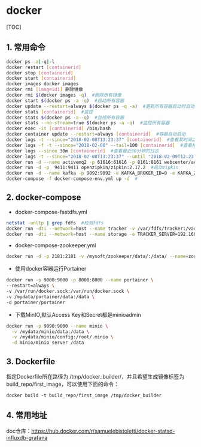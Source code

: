 # docker

[TOC]

## 1. 常用命令

```bash
docker ps -a|-q|-l
docker restart [containerid]
docker stop [containerid]
docker start [containerid]
docker images docker images
docker rmi [imageid1] 删除镜像
docker rmi $(docker images -q)  #删除所有镜像
docker start $(docker ps -a -q)  #启动所有容器
docker update --restart=always $(docker ps -q -a)  #更新所有容器启动时自动启动
docker stats [containerid]  #监控
docker stats $(docker ps -a -q)  #监控所有容器
docker stats --no-stream=true $(docker ps -a -q)  #监控所有容器
docker exec -it [containerid] /bin/bash
docker container update --restart=always [containerid]  #容器自动启动
docker logs -t --since="2018-02-08T13:23:37" [containerid]  #查看某时间之后的日志
docker logs -f -t --since="2018-02-08" --tail=100 [containerid]  #查看指定时间后的日志，只显示最后100行
docker logs --since 30m [containerid]  #查看最近30分钟的日志
docker logs -t --since="2018-02-08T13:23:37" --until "2018-02-09T12:23:37" [containerid]  #查看某时间段日志
docker run -d --name activemq2 -p 61616:61616 -p 8161:8161 webcenter/activemq  #启动mq
docker run -d -p  9411:9411 openzipkin/zipkin:2.17.2  #启动zipkin
docker run -d --name kafka -p 9092:9092 -e KAFKA_BROKER_ID=0 -e KAFKA_ZOOKEEPER_CONNECT=zookeeper:2181 --link zookeeper -e 	KAFKA_ADVERTISED_LISTENERS=PLAINTEXT://172.17.17.80:9092 -e KAFKA_LISTENERS=PLAINTEXT://0.0.0.0:9092 -t wurstmeister/kafka  #启动kafka
docker-compose -f docker-compose-env.yml up -d  #
```
## 2. docker-compose

- docker-compose-fastdfs.yml

```bash
netstat -unltp | grep fdfs  #检测fdfs
docker run -dti --network=host --name tracker -v /var/fdfs/tracker:/var/fdfs delron/fastdfs tracker 
docker run -dti --network=host --name storage -e TRACKER_SERVER=192.168.3.200:22122 -v /var/fdfs/storage:/var/fdfs delron/fastdfs storage 
```
- docker-compose-zookeeper.yml

```bash
docker run -d -p 2181:2181 -v /mysoft/zookeeper/data/:/data/ --name=zookeeper  --privileged zookeeper  #启动zk
```
- 使用docker容器运行Portainer

```bash
docker run -p 9000:9000 -p 8000:8000 --name portainer \
--restart=always \
-v /var/run/docker.sock:/var/run/docker.sock \
-v /mydata/portainer/data:/data \
-d portainer/portainer
```
- 下载MinIO,默认Access Key和Secret都是minioadmin

```bash
docker run -p 9090:9000 --name minio \
  -v /mydata/minio/data:/data \
  -v /mydata/minio/config:/root/.minio \
  -d minio/minio server /data
```

## 3. Dockerfile

指定Dockerfile所在路径为 /tmp/docker_builder/，并且希望生成镜像标签为build_repo/first_image，可以使用下面的命令：

```
docker build -t build_repo/first_image /tmp/docker_builder
```

## 4. 常用地址

doc仓库：https://hub.docker.com/r/samuelebistoletti/docker-statsd-influxdb-grafana 